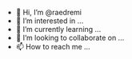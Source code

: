 - 👋 Hi, I’m @raedremi
- 👀 I’m interested in ...
- 🌱 I’m currently learning ...
- 💞️ I’m looking to collaborate on ...
- 📫 How to reach me ...

<!---
raedremi/raedremi is a ✨ special ✨ repository because its `README.md` (this file) appears on your GitHub profile.
You can click the Preview link to take a look at your changes.
--->
